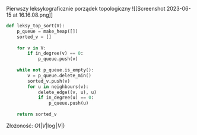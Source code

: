 Pierwszy leksykograficznie porządek topologiczny
![[Screenshot 2023-06-15 at 16.16.08.png]]

```python
def leksy_top_sort(V):
	p_queue = make_heap([])
	sorted_v = []
	
	for v in V:
		if in_degree(v) == 0:
			p_queue.push(v)
	
	while not p_queue.is_empty():
		v = p_queue.delete_min()
		sorted_v.push(v)
		for u in neighbours(v):
			delete_edge((v, u), u)
			if in_degree(u) == 0:
				p_queue.push(u)
	
	return sorted_v
```

Złożoność: $O(|V|\log|V|)$

